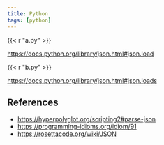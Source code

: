 ```yaml
---
title: Python
tags: [python]
---
```


{{< r "a.py" >}}

<https://docs.python.org/library/json.html#json.load>

{{< r "b.py" >}}

<https://docs.python.org/library/json.html#json.loads>

## References

- <https://hyperpolyglot.org/scripting2#parse-json>
- <https://programming-idioms.org/idiom/91>
- <https://rosettacode.org/wiki/JSON>
